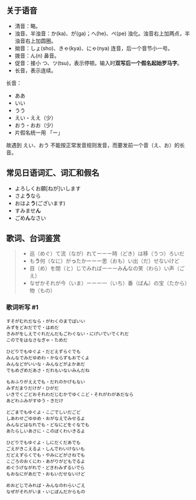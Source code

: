 ## 关于语音

* 清音：略。
* 浊音、半浊音：か(ka)、が(ga)；へ(he)、ペ(pe) 浊化。浊音右上加两点，半浊音右上加圆圈。
* 拗音：しょ(sho)、きゃ(kya)、にゃ(nya) 连音，后一个音节小一号。
* 拨音：ん(n) 鼻音。
* 促音：接小 つ、ツ(tsu)，表示停顿。输入时**双写后一个假名起始罗马字**。
* 长音，表示连续。

长音：

* ああ
* いい
* うう
* えい・ええ（少）
* おう・おお（少）
* 片假名统一用 「ー」

故遇到 えい、おう 不能按正常发音规则发音，而要发前一个音（え、お）的长音。

## 常见日语词汇、词汇和假名

* よろしくお願[ねが]いします
* さよ**う**なら
* おはよ**う**(ございます)
* すみませ**ん**
* ごめ**ん**なさい

## 歌词、台词鉴赏


> * 巡（めぐ）て流（なが）れてーーー時（どき）は移（うつ）ろいだ
> * も**う**何（なに）が**っ**たかーーー思（おも）い出（だ）せないけど
> * 目（め）を閉（と）じでみればーーーみ**ん**なの笑（わら）い声（ごえ）
> * なぜかそれが今（いま）ーーー一（いち）番（ば**ん**）の宝（たから）物（もの）

### 歌词听写 #1

```
すそがむれだなら・がわくのまでばいい
みずをどおだでで・はめだ
きみがをしえでぐれだんだもごわぐない・にげいでいでくれだ
このでをはなさなぎゃ・ためだ

ひどりでもゆぐよ・だどえずらぐでも
みんなでみだゆめわ・かならずもおでくよ
みんなどがいいな・みんなどがよかあだ
でもめざめだあさ・だれもいないみんだね

もおふりがええでも・だれのかげもない
みずだまりだけが・ひがだ
いきでくごどおそれわだじむかでゆくこど・それがわがあだなら
あどわふみがすゆう・きだけ

どごまでもゆぐよ・こごでしいだごど
しあわせごゆゆめ・おがなえでみせるよ
みんなどはなれでも・どなにどをぐなでも
あたらしいあさに・このぼくわいきるよ

ひどりでもゆぐよ・しにだくだあでも
ごえがきこえるよ・しんでわいけないも
だどえずらくでも・やみにどがさねでも
こごろのおくにわ・あがりがどもでるよ
めぐうげながれで・どきわみずるいでら
もおなにがあだで・おもいだせないけど

めおどじでみれば・みんなのわらいごえ
なぜがそれがいま・いじぼんだからもの
```
